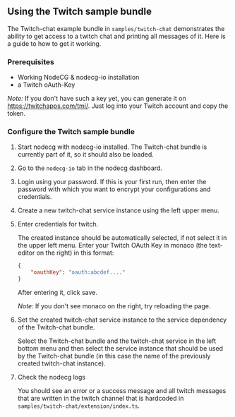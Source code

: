 ## Using the Twitch sample bundle

The Twitch-chat example bundle in `samples/twitch-chat` demonstrates the ability to get access to a twitch chat and printing all messages of it. Here is a guide to how to get it working.

### Prerequisites

-   Working NodeCG & nodecg-io installation
-   a Twitch oAuth-Key

_Note:_ If you don't have such a key yet, you can generate it on <https://twitchapps.com/tmi/>. Just log into your Twitch account and copy the token.

### Configure the Twitch sample bundle

1. Start nodecg with nodecg-io installed. The Twitch-chat bundle is currently part of it, so it should also be loaded.

2. Go to the `nodecg-io` tab in the nodecg dashboard.

3. Login using your password. If this is your first run, then enter the password with which you want to encrypt your configurations and credentials.

4. Create a new twitch-chat service instance using the left upper menu.

5. Enter credentials for twitch.

    The created instance should be automatically selected, if not select it in the upper left menu. Enter your Twitch OAuth Key in monaco (the text-editor on the right) in this format:

    ```json
    {
        "oauthKey": "oauth:abcdef...."
    }
    ```

    After entering it, click save.

    _Note:_ If you don't see monaco on the right, try reloading the page.

6. Set the created twitch-chat service instance to the service dependency of the Twitch-chat bundle.

    Select the Twitch-chat bundle and the twitch-chat service in the left bottom menu and then select the service instance that should be used by the Twitch-chat bundle (in this case the name of the previously created twitch-chat instance).

7. Check the nodecg logs

    You should see an error or a success message and all twitch messages that are written in the twitch channel that is hardcoded in `samples/twitch-chat/extension/index.ts`.
